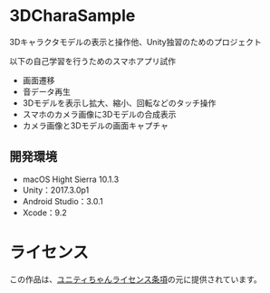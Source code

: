 # 3DCharaSample
3Dキャラクタモデルの表示と操作他、Unity独習のためのプロジェクト

以下の自己学習を行うためのスマホアプリ試作

* 画面遷移
* 音データ再生
* 3Dモデルを表示し拡大、縮小、回転などのタッチ操作
* スマホのカメラ画像に3Dモデルの合成表示
* カメラ画像と3Dモデルの画面キャプチャ


## 開発環境

* macOS Hight Sierra 10.1.3
* Unity：2017.3.0p1
* Android Studio：3.0.1
* Xcode：9.2

# ライセンス
この作品は、[ユニティちゃんライセンス条項](http://unity-chan.com/contents/license_jp/)の元に提供されています。

